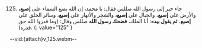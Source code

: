 125. جاء حبر إلى رسول الله صللس فقال: يا محمد، إن الله يضع السماء على **إصبع،** والأرض على **إصبع**، والجبال على **إصبع،** والشجر والأنهار على **إصبع**، وسائر الخلق على **إصبع**، **ثم يقول بيده**: أنا الملك، **فضحك رسول الله** صللس وقال: (وما قدروا الله حق قدره).
{: value="125" }

--vid:{attach}v_125.webm--
